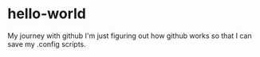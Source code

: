 # hello-world
My journey with github
I'm just figuring out how github works so that I can save my .config scripts.
